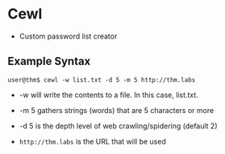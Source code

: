 # Cewl
- Custom password list creator
## Example Syntax
````
user@thm$ cewl -w list.txt -d 5 -m 5 http://thm.labs
````
- -w will write the contents to a file. In this case, list.txt.

- -m 5 gathers strings (words) that are 5 characters or more

- -d 5 is the depth level of web crawling/spidering (default 2)

- `http://thm.labs` is the URL that will be used
